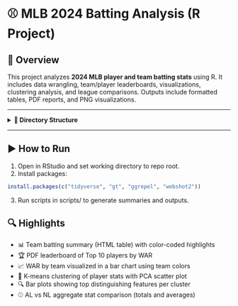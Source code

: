 # ⚾ MLB 2024 Batting Analysis (R Project)

## 📌 Overview

This project analyzes **2024 MLB player and team batting stats** using R. It includes data wrangling, team/player leaderboards, visualizations, clustering analysis, and league comparisons. Outputs include formatted tables, PDF reports, and PNG visualizations.

---

<details>
<summary><strong>📁 Directory Structure</strong></summary>

```plaintext
mlb_2024_R_programming/
│
├── data/
│   ├── mlb_bat_2024.csv                  # Raw player stats (all batters)
│   ├── traded_players_2024.csv           # Filtered: players with multiple teams
│   ├── non_traded_players_2024.csv       # Filtered: players with one team
│   ├── team_colors.csv                   # MLB team color hex codes
│   └── team_stats_2024.csv               # Team-level batting summary
│
├── scripts/
│   ├── batting_analysis.R                # Top players in HR, H, BB, SB
│   ├── team_analysis_2024.R              # Main team summary & WAR by team
│   ├── league_averages.R                 # AL vs NL stat comparison
│   ├── player_leaderboard.R              # Top 10 players by WAR (PDF)
│   ├── kmeans_cluster.R                  # K-means + PCA cluster analysis
│   └── traded_players.R                  # Splits raw data into traded/non-traded
│
├── visuals/
│   ├── Team/
│   │   ├── team_stats_2024.html          # Interactive team batting table
│   │   └── team_war.png                  # Bar chart of team WAR
│   ├── Player/
│   │   └── leaderboard_war_2024.pdf      # Top 10 WAR player leaderboard
│   └── Clustering/
│       ├── pca_kmeans_2024.png           # Player clusters (PCA plot)
│       └── cluster_feature_barplot.png   # Top 3 features per cluster
│
└── README.md                             # Project summary and instructions
```
</details>

---

## ▶️ How to Run

1. Open in RStudio and set working directory to repo root.
2. Install packages:
```r
install.packages(c("tidyverse", "gt", "ggrepel", "webshot2"))
```
3. Run scripts in scripts/ to generate summaries and outputs.

## 🔍 Highlights

- 📊 Team batting summary (HTML table) with color-coded highlights
- 🏆 PDF leaderboard of Top 10 players by WAR
- 📈 WAR by team visualized in a bar chart using team colors
- 🧠 K-means clustering of player stats with PCA scatter plot
- 🔍 Bar plots showing top distinguishing features per cluster
- ⚾ AL vs NL aggregate stat comparison (totals and averages)
